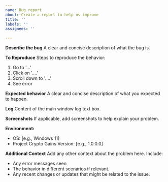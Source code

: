 ```yaml
---
name: Bug report
about: Create a report to help us improve
title: ''
labels: ''
assignees: ''

---
```


**Describe the bug**
A clear and concise description of what the bug is.

**To Reproduce**
Steps to reproduce the behavior:
1. Go to '...'
2. Click on '....'
3. Scroll down to '....'
4. See error

**Expected behavior**
A clear and concise description of what you expected to happen.

**Log**
Content of the main window log text box.

**Screenshots**
If applicable, add screenshots to help explain your problem.

**Environment:**
- OS: [e.g., Windows 11]
- Project Crypto Gains Version: [e.g., 1.0.0.0]

**Additional Context**
Add any other context about the problem here. Include:
- Any error messages seen
- The behavior in different scenarios if relevant.
- Any recent changes or updates that might be related to the issue.
